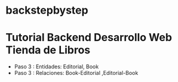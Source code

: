 # backstepbystep

# Tutorial Backend Desarrollo Web Tienda de Libros
* Paso 3 : Entidades: Editorial, Book
* Paso 3 : Relaciones: Book-Editorial ,Editorial-Book

